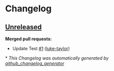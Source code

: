 # Changelog

## [Unreleased](https://github.com/Azure/terraform-azurerm-vnet-gateway/tree/HEAD)

**Merged pull requests:**

- Update Test  [\#1](https://github.com/Azure/terraform-azurerm-vnet-gateway/pull/1) ([luke-taylor](https://github.com/luke-taylor))



\* *This Changelog was automatically generated by [github_changelog_generator](https://github.com/github-changelog-generator/github-changelog-generator)*
